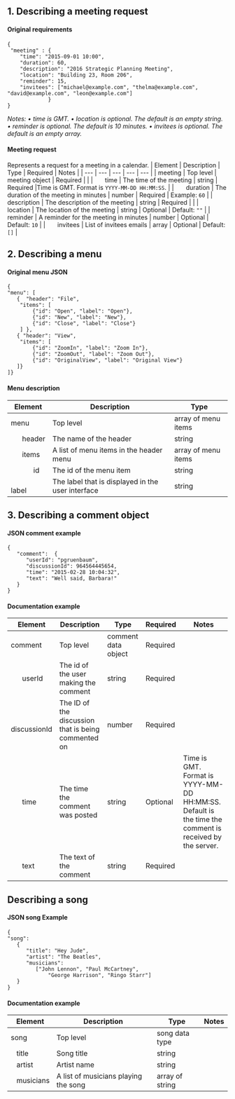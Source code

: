 ## 1. Describing a meeting request
#### Original requirements
```
{
 "meeting" : {
    "time": "2015-09-01 10:00",
    "duration": 60,
    "description": "2016 Strategic Planning Meeting",
    "location": "Building 23, Room 206",
    "reminder": 15,
    "invitees": ["michael@example.com", "thelma@example.com", "david@example.com", "leon@example.com"]
             }
}
```
_Notes:
• time is GMT.
• location is optional. The default is an empty string.
• reminder is optional. The default is 10 minutes.
• invitees is optional. The default is an empty array._

#### Meeting request
Represents a request for a meeting in a calendar.
| Element | Description | Type | Required | Notes |
| ---     | ---         | ---  | --- | --- |
| meeting | Top level | meeting object | Required | |
| &nbsp; &nbsp; &nbsp; time | The time of the meeting | string | Required |Time is GMT. Format is `YYYY-MM-DD HH:MM:SS`. |
| &nbsp; &nbsp; &nbsp; duration | The duration of the meeting in minutes | number | Required | Example: `60` |
| &nbsp; &nbsp; &nbsp; description | The description of the meeting | string | Required | |
| &nbsp; &nbsp; &nbsp; location | The location of the meeting | string | Optional | Default: `""` |
| &nbsp; &nbsp; &nbsp; reminder | A reminder for the meeting in minutes | number | Optional | Default: `10` |
| &nbsp; &nbsp; &nbsp; invitees | List of invitees emails | array | Optional | Default: `[]` |



## 2. Describing a menu
#### Original menu JSON
```
{
"menu": [ 
   {  "header": "File",
    "items": [
        {"id": "Open", "label": "Open"},
        {"id": "New", "label": "New"},
        {"id": "Close", "label": "Close"}
    ] },
   { "header": "View",
    "items": [
        {"id": "ZoomIn", "label": "Zoom In"},
        {"id": "ZoomOut", "label": "Zoom Out"},
        {"id": "OriginalView", "label": "Original View"}
   ]}
]}
```
#### Menu description
| Element | Description | Type |
| ---     | ---         | ---  |
| menu | Top level | array of menu items |
| &nbsp; &nbsp; &nbsp; header | The name of the header | string |
| &nbsp; &nbsp; &nbsp; items | A list of menu items in the header menu | array of menu items |
| &nbsp; &nbsp; &nbsp; &nbsp; &nbsp; &nbsp; id | The id of the menu item | string |
| &nbsp; &nbsp; &nbsp; &nbsp; &nbsp; &nbsp; label | The label that is displayed in the user interface | string |

## 3. Describing a comment object
#### JSON comment example
```
{
   "comment":  {
      "userId": "pgruenbaum",
      "discussionId": 964564445654,
      "time": "2015-02-28 10:04:32",
      "text": "Well said, Barbara!"
   }
}
```
#### Documentation example
| Element | Description | Type | Required | Notes |
| ---     | ---         | ---  | --- | --- |
| comment | Top level | comment data object | Required | |
| &nbsp; &nbsp; &nbsp; userId | The id of the user making the comment | string | Required | |
| &nbsp; &nbsp; &nbsp; discussionId | The ID of the discussion that is being commented on | number | Required | |
| &nbsp; &nbsp; &nbsp; time | The time the comment was posted | string | Optional |Time is GMT. Format is YYYY-MM-DD HH:MM:SS. Default is the time the comment is received by the server. |
| &nbsp; &nbsp; &nbsp; text | The text of the comment | string | Required | |

## Describing a song

#### JSON song Example
```
{
"song":
   {
      "title": "Hey Jude",
      "artist": "The Beatles",
      "musicians": 
         ["John Lennon", "Paul McCartney", 
             "George Harrison", "Ringo Starr"]
   }
}
```

#### Documentation example

Element | Description | Type | Notes
------ | ---------- | --- | ----
song | Top level | song data type 
&nbsp;&nbsp;&nbsp;title | Song title | string
&nbsp;&nbsp;&nbsp;artist | Artist name | string
&nbsp;&nbsp;&nbsp;musicians | A list of musicians playing the song | array of string
